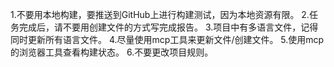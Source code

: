 1.不要用本地构建，要推送到GitHub上进行构建测试，因为本地资源有限。
2.任务完成后，请不要用创建文件的方式写完成报告。
3.项目中有多语言文件，记得同时更新所有语言文件。
4.尽量使用mcp工具来更新文件/创建文件。
5.使用mcp的浏览器工具查看构建状态。
6.不要更改项目规则。